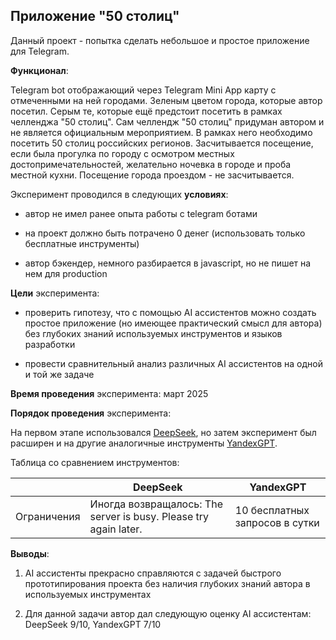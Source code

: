 ## Приложение "50 столиц"

Данный проект - попытка сделать небольшое и простое приложение для Telegram.

**Функционал**:

Telegram bot отображающий через Telegram Mini App карту с отмеченными на ней городами. Зеленым цветом города, которые автор посетил. Серым те, которые ещё предстоит посетить в рамках челленджа "50 столиц".
Сам челлендж "50 столиц" придуман автором и не является официальным мероприятием. В рамках него необходимо посетить 50 столиц российских регионов. Засчитывается посещение, если была прогулка по городу с осмотром местных достопримечательностей, желательно ночевка в городе и проба местной кухни. Посещение города проездом - не засчитывается.

Эксперимент проводился в следующих **условиях**:

- автор не имел ранее опыта работы с telegram ботами
    
- на проект должно быть потрачено 0 денег (использовать только бесплатные инструменты)
    
- автор бэкендер, немного разбирается в javascript, но не пишет на нем для production
    
**Цели** эксперимента:

- проверить гипотезу, что с помощью AI ассистентов можно создать простое приложение (но имеющее практический смысл для автора) без глубоких знаний используемых инструментов и языков разработки    

- провести сравнительный анализ различных AI ассистентов на одной и той же задаче

**Время проведения** эксперимента: март 2025

**Порядок проведения** эксперимента:
    
На первом этапе использовался [DeepSeek](https://chat.deepseek.com/), но затем эксперимент был расширен и на другие аналогичные инструменты [YandexGPT](https://alice.yandex.ru/).

Таблица со сравнением инструментов:

|                  | DeepSeek                                 | YandexGPT                               | 
| ---------------- | ---------------------------------------- | ----------------------------------------|
| Ограничения      | Иногда возвращалось: The server is busy. Please try again later. | 10 бесплатных запросов в сутки          |

**Выводы**:

1. AI ассистенты прекрасно справляются с задачей быстрого прототипирования проекта без наличия глубоких знаний автора в используемых инструментах    

2. Для данной задачи автор дал следующую оценку AI ассистентам: DeepSeek 9/10, YandexGPT 7/10
